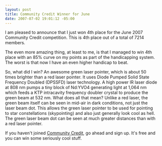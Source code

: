 ```yaml
---
layout: post
title: Community Credit Winner for June
date: 2007-07-02 19:01:12 -05:00
---
```


I am pleased to announce that I just won 4th place for the June 2007 Community Credit competition. This is 4th place out of a total of 7214 members.

The even more amazing thing, at least to me, is that I managed to win 4th place with an 85% curve on my points as part of the handicapping system. The worst is that now I have an even higher handicap to beat.

So, what did I win? An awesome green laser pointer, which is about 50 times brighter than a red laser pointer. It uses Diode Pumped Solid State Frequency Doubled (DPSSFD) laser technology. A high power IR laser diode at 808 nm pumps a tiny block of Nd:YVO4 generating light at 1,064 nm which feeds a KTP intracavity frequency doubler crystal to produce the green beam at 532 nm. What does all that mean? Unlike a red laser, the green beam itself can be seen in mid-air in dark conditions, not just the laser beam dot. This allows the green laser pointer to be used for pointing to star constellations (skypointing) and also just generally look cool as hell. The green laser beam dot can be seen at much greater distances than with a red laser pointer.

If you haven't joined [Community Credit](http://www.community-credit.com/), go ahead and sign up. It's free and you can win some seriously cool stuff.
